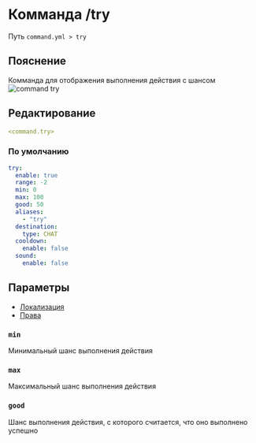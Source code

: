 # Комманда /try
Путь `command.yml > try`

## Пояснение
Комманда для отображения выполнения действия с шансом
![command try](/commandtry.png)

## Редактирование
```yaml
<command.try>
```

### По умолчанию
```yaml
try:
  enable: true
  range: -2
  min: 0
  max: 100
  good: 50
  aliases:
    - "try"
  destination:
    type: CHAT
  cooldown:
    enable: false
  sound:
    enable: false
```

## Параметры

- [Локализация](/docs/localizations/ru_ru/command/try/)
- [Права](/docs/permission/command/try/)

<!--@include: @/parts/enable.md-->
<!--@include: @/parts/range.md-->

### `min`

Минимальный шанс выполнения действия

### `max`

Максимальный шанс выполнения действия

### `good`

Шанс выполнения действия, с которого считается, что оно выполнено успешно

<!--@include: @/parts/aliases.md-->
<!--@include: @/parts/destination.md-->
<!--@include: @/parts/cooldown.md-->
<!--@include: @/parts/sound.md-->